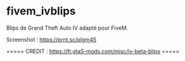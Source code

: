 # fivem_ivblips
Blips de Grand Theft Auto IV adapté pour FiveM.

Screenshot : https://prnt.sc/plgm45

===== CREDIT : https://fr.gta5-mods.com/misc/iv-beta-blips =====
